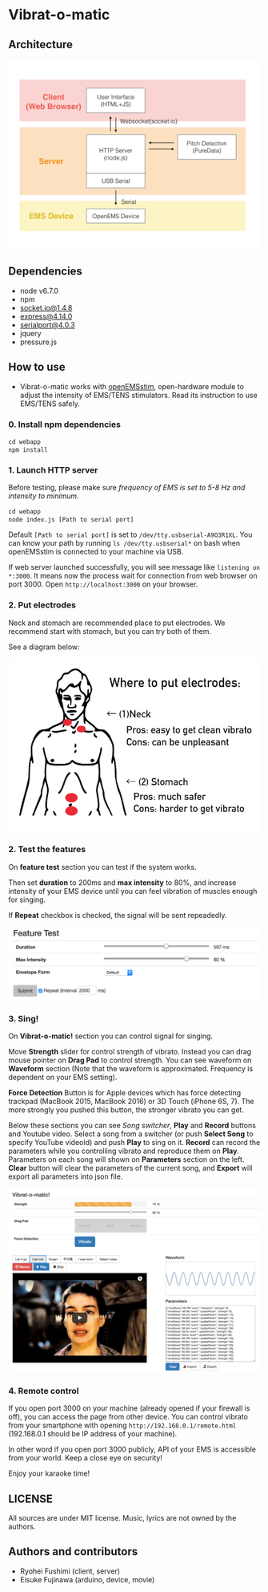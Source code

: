 # Vibrat-o-matic

## Architecture

![](images/architecture.png)

## Dependencies

- node v6.7.0
- npm
 - socket.io@1.4.8
 - express@4.14.0
 - serialport@4.0.3
- jquery
- pressure.js

## How to use

- Vibrat-o-matic works with [openEMSstim](https://github.com/PedroLopes/openEMSstim), open-hardware module to adjust the intensity of EMS/TENS stimulators. Read its instruction to use EMS/TENS safely.

### 0. Install npm dependencies

    cd webapp
    npm install

### 1. Launch HTTP server

Before testing, please make sure *frequency of EMS is set to 5-8 Hz and intensity to minimum.*

    cd webapp
    node index.js [Path to serial port]

Default `[Path to serial port]` is set to `/dev/tty.usbserial-A9O3R1XL`. You can know your path by running `ls /dev/tty.usbserial*` on bash when openEMSstim is connected to your machine via USB.

If web server launched successfully, you will see message like `listening on *:3000`. It means now the process wait for connection from web browser on port 3000. Open `http://localhost:3000` on your browser.

### 2. Put electrodes

Neck and stomach are recommended place to put electrodes. We recommend start with stomach, but you can try both of them. 

See a diagram below: 

![Where to put electrode](images/electrode.png)

### 2. Test the features

On **feature test** section you can test if the system works. 

Then set **duration** to 200ms and **max intensity** to 80%, and increase intensity of your EMS device until you can feel vibration of muscles enough for singing.

If **Repeat** checkbox is checked, the signal will be sent repeadedly.

![Where to put electrode](images/feature.png)

### 3. Sing!

On **Vibrat-o-matic!** section you can control signal for singing.

Move **Strength** slider for control strength of vibrato. Instead you can drag mouse pointer on **Drag Pad** to control strength. You can see waveform on **Waveform** section (Note that the waveform is approximated. Frequency is dependent on your EMS setting).

**Force Detection** Button is for Apple devices which has force detecting trackpad (MacBook 2015, MacBook 2016) or 3D Touch (iPhone 6S, 7). The more strongly you pushed this button, the stronger vibrato you can get.

Below these sections you can see *Song switcher*, **Play** and **Record** buttons and Youtube video. Select a song from a switcher (or push **Select Song** to specify YouTube videoId) and push **Play** to sing on it. **Record** can record the parameters while you controlling vibrato and reproduce them on **Play**. Parameters on each song will shown on **Parameters** section on the left. **Clear** button will clear the parameters of the current song, and **Export** will export all parameters into json file.

![Where to put electrode](images/vibrato.png)


### 4. Remote control

If you open port 3000 on your machine (already opened if your firewall is off), you can access the page from other device. You can control vibrato from your smartphone with opening `http://192.168.0.1/remote.html` (192.168.0.1 should be IP address of your machine).

In other word if you open port 3000 publicly, API of your EMS is accessible from your world. Keep a close eye on security!

Enjoy your karaoke time!

## LICENSE

All sources are under MIT license. Music, lyrics are not owned by the authors.

## Authors and contributors

- Ryohei Fushimi (client, server)
- Eisuke Fujinawa (arduino, device, movie)
